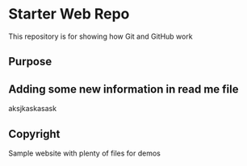 # Starter Web Repo

This repository is for showing how Git and GitHub work

## Purpose
## Adding some new information in read me file
aksjkaskasask
## Copyright  
Sample website with plenty of files for demos
